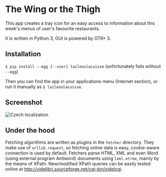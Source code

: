 # The Wing or the Thigh

This app creates a tray icon for an easy access to information
about this week's menus of user's favourite restaurants.

It is written in Python 3, GUI is powered by GTK+ 3.

## Installation

`$ pip install --egg [--user] laileoulacuisse`
(unfortunately fails without `--egg`)

Then you can find the app in your applications menu (Internet section),
or run it manually as `$ laileoulacuisse`.

## Screenshot

![Czech localization](https://garncarz.github.io/laileoulacuisse/screenshot.png)

## Under the hood

Fetching algorithms are written as plugins in the `fetcher` directory.
They make use of `urllib.request`, so fetching online data is easy,
cookie-aware connection is used by default.
Fetchers parse HTML, XML and even Word (using external program Antiword)
documents using `lxml.etree`, mainly by the means of XPath.
New/modified XPath queries can be easily tested online at
http://videlibri.sourceforge.net/cgi-bin/xidelcgi.


<!-- ❄️ Hello to the GitHub Archive! ❄️ -->
